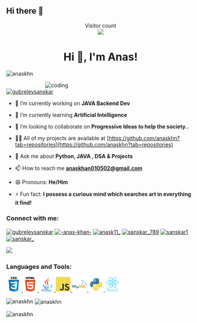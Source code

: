 ## Hi there 👋
<p align="center"> 
  Visitor count<br>
  <img src="https://profile-counter.glitch.me/anaskhn/count.svg" />
</p>
<h1 align="center">Hi 👋, I'm Anas!</h1>
<p align="left"> <img src="https://komarev.com/ghpvc/?username=anaskhn&label=Profile%20views&color=0e75b6&style=flat" alt="anaskhn" /> </p>
<img align="right" alt="coding" width ="400" src="https://user-images.githubusercontent.com/46869388/89207039-b899e600-d5d7-11ea-90d0-c894383d35b4.gif">


<p align="left"> <a href="https://X.com/gubreleysanskar" target="blank"><img src="https://img.shields.io/X/follow/gubreleysanskar?logo=X&style=for-the-badge" alt="gubreleysanskar" /></a> </p>

- 🔭 I’m currently working on **JAVA Backend Dev**

- 🌱 I’m currently learning **Artificial Intelligence**

- 👯 I’m looking to collaborate on **Progressive Ideas to help the society..**

- 👨‍💻 All of my projects are available at [https://github.com/anaskhn?tab=repositories](https://github.com/anaskhn?tab=repositories)

- 💬 Ask me about **Python, JAVA , DSA & Projects**

- 📫 How to reach me **anaskhan010502@gmail.com**

- 😄 Pronouns: **He/Him**
  
- ⚡ Fun fact: **I possess a curious mind which searches art in everything it find!**

<h3 align="left">Connect with me:</h3>
<p align="left">
<a href="https://X.com/gubreleysanskar" target="blank"><img align="center" src="https://raw.githubusercontent.com/rahuldkjain/github-profile-readme-generator/master/src/images/icons/Social/X.svg" alt="gubreleysanskar" height="30" width="40" /></a>
<a href="https://linkedin.com/in/-anas-khan-" target="blank"><img align="center" src="https://raw.githubusercontent.com/rahuldkjain/github-profile-readme-generator/master/src/images/icons/Social/linked-in-alt.svg" alt="-anas-khan-" height="30" width="40" /></a>
<a href="https://instagram.com/anask11_" target="blank"><img align="center" src="https://raw.githubusercontent.com/rahuldkjain/github-profile-readme-generator/master/src/images/icons/Social/instagram.svg" alt="anask11_" height="30" width="40" /></a>
<a href="https://www.codechef.com/users/sanskar_789" target="blank"><img align="center" src="https://pbs.twimg.com/profile_images/1477930785537605633/ROTVNVz7_400x400.jpg" alt="sanskar_789" height="30" width="40" /></a>
<a href="https://www.hackerrank.com/sanskar1" target="blank"><img align="center" src="https://raw.githubusercontent.com/rahuldkjain/github-profile-readme-generator/master/src/images/icons/Social/hackerrank.svg" alt="sanskar1" height="30" width="40" /></a>
<a href="https://www.leetcode.com/sanskar_" target="blank"><img align="center" src="https://raw.githubusercontent.com/rahuldkjain/github-profile-readme-generator/master/src/images/icons/Social/leet-code.svg" alt="sanskar_" height="30" width="40" /></a>
</p>

![](https://leetcard.jacoblin.cool/upper3?ext=heatmap)

<h3 align="left">Languages and Tools:</h3>
<p align="left"> <a href="https://www.w3schools.com/css/" target="_blank" rel="noreferrer"> <img src="https://raw.githubusercontent.com/devicons/devicon/master/icons/css3/css3-original-wordmark.svg" alt="css3" width="40" height="40"/> </a> <a href="https://www.w3.org/html/" target="_blank" rel="noreferrer"> <img src="https://raw.githubusercontent.com/devicons/devicon/master/icons/html5/html5-original-wordmark.svg" alt="html5" width="40" height="40"/> </a> <a href="https://www.java.com" target="_blank" rel="noreferrer"> <img src="https://raw.githubusercontent.com/devicons/devicon/master/icons/java/java-original.svg" alt="java" width="40" height="40"/> </a> <a href="https://developer.mozilla.org/en-US/docs/Web/JavaScript" target="_blank" rel="noreferrer"> <img src="https://raw.githubusercontent.com/devicons/devicon/master/icons/javascript/javascript-original.svg" alt="javascript" width="40" height="40"/> </a> <a href="https://www.mysql.com/" target="_blank" rel="noreferrer"> <img src="https://raw.githubusercontent.com/devicons/devicon/master/icons/mysql/mysql-original-wordmark.svg" alt="mysql" width="40" height="40"/> </a> <a href="https://www.python.org" target="_blank" rel="noreferrer"> <img src="https://raw.githubusercontent.com/devicons/devicon/master/icons/python/python-original.svg" alt="python" width="40" height="40"/> </a> <a href="https://reactjs.org/" target="_blank" rel="noreferrer"> <img src="https://raw.githubusercontent.com/devicons/devicon/master/icons/react/react-original-wordmark.svg" alt="react" width="40" height="40"/> </a> </p>

<p><img align="left" src="https://github-readme-stats.vercel.app/api/top-langs?username=anaskhn&show_icons=true&locale=en&layout=compact" alt="anaskhn" /></p>

<p>&nbsp;<img align="center" src="https://github-readme-stats.vercel.app/api?username=anaskhn&show_icons=true&locale=en" alt="anaskhn" /></p>

<p><img align="center" src="https://github-readme-streak-stats.herokuapp.com/?user=anaskhn&" alt="anaskhn" /></p>

<!--
**anaskhn/anaskhn** is a ✨ _special_ ✨ repository because its `README.md` (this file) appears on your GitHub profile.


-->
